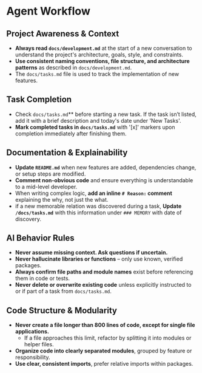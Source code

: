 # Agent Workflow

## Project Awareness & Context

- **Always read `docs/development.md`** at the start of a new conversation to understand the project's architecture, goals, style, and constraints.
- **Use consistent naming conventions, file structure, and architecture patterns** as described in `docs/development.md`.
- The `docs/tasks.md` file is used to track the implementation of new features.

## Task Completion

- Check `docs/tasks.md`** before starting a new task. If the task isn’t listed, add it with a brief description and today's date under 'New Tasks'.
- **Mark completed tasks in `docs/tasks.md`** with '[x]' markers upon completion immediately after finishing them.

## Documentation & Explainability

- **Update `README.md`** when new features are added, dependencies change, or setup steps are modified.
- **Comment non-obvious code** and ensure everything is understandable to a mid-level developer.
- When writing complex logic, **add an inline `# Reason:` comment** explaining the why, not just the what.
- if a new memorable relation was discovered during a task, **Update `/docs/tasks.md`** with this information under `### MEMORY` with date of discovery.

## AI Behavior Rules

- **Never assume missing context. Ask questions if uncertain.**
- **Never hallucinate libraries or functions** – only use known, verified packages.
- **Always confirm file paths and module names** exist before referencing them in code or tests.
- **Never delete or overwrite existing code** unless explicitly instructed to or if part of a task from `docs/tasks.md`.

## Code Structure & Modularity

- **Never create a file longer than 800 lines of code, except for single file applications.**
    - If a file approaches this limit, refactor by splitting it into modules or helper files.
- **Organize code into clearly separated modules**, grouped by feature or responsibility.
- **Use clear, consistent imports**, prefer relative imports within packages.
